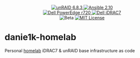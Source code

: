 <p align="center">
  <a href="https://unraid.net/" target="_blank">
    <img src="https://img.shields.io/badge/unraid-6.8.3-9cf?logo=unraid&style=for-the-badge" alt="unRAID 6.8.3">
  </a>
  <a href="https://docs.ansible.com/ansible/2.10/" target="_blank">
    <img src="https://img.shields.io/badge/ansible-2.10-9cf?logo=ansible&style=for-the-badge" alt="Ansible 2.10">
  </a>
  <br>
  <a href="https://www.dell.com/support/home/pl-pl/product-support/product/poweredge-r720/overview" target="_blank">
    <img src="https://img.shields.io/badge/Dell-PowerEdge%20r720-%23989898?logo=dell&style=for-the-badge" alt="Dell PowerEdge r720">
  </a>
  <a href="https://www.dell.com/support/home/pl-pl/product-support/product/idrac7-8-lifecycle-controller-v2.65.65.65/overview" target="_blank">
    <img src="https://img.shields.io/badge/Dell-iDRAC7-%23989898?logo=dell&style=for-the-badge" alt="Dell iDRAC7">
  </a>
  <br>
  <img src="https://img.shields.io/badge/release-beta-red?style=for-the-badge" alt="Beta">
  <a href="./LICENSE">
    <img src="https://img.shields.io/github/license/danie1k/danie1k-unraid?style=for-the-badge" alt="MIT License">
  </a>
</p>

# danie1k-homelab

Personal [homelab](https://www.reddit.com/r/homelab/) iDRAC7 & unRAID base infrastructure as code
